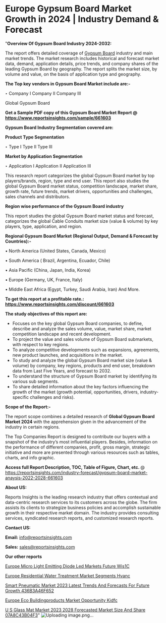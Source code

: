 # Europe Gypsum Board Market Growth in 2024 | Industry Demand & Forecast
"<strong>Overview Of Gypsum Board Industry 2024-2032:</strong>

The report offers detailed coverage of <a href=https://www.reportsinsights.com/sample/661603>Gypsum Board</a> industry and main market trends. The market research includes historical and forecast market data, demand, application details, price trends, and company shares of the leading Gypsum Board by geography. The report splits the market size, by volume and value, on the basis of application type and geography.

<strong>The Top key vendors in Gypsum Board Market include are:- </strong>

‣ Company I
Company II
Company III

Global Gypsum Board

<strong>Get a Sample PDF copy of this Gypsum Board Market Report </strong><strong>@ <a href=https://www.reportsinsights.com/sample/661603 style=color:#0000ff;>https://www.reportsinsights.com/sample/661603</a> </strong>

<strong>Gypsum Board Industry Segmentation covered are:</strong>

<strong>Product Type Segmentation</strong>

‣ Type I
Type II
Type III

<strong>Market by Application Segmentation</strong>

‣ Application I
Application II 
Application III

This research report categorizes the global Gypsum Board market by top players/brands, region, type and end user. This report also studies the global Gypsum Board market status, competition landscape, market share, growth rate, future trends, market drivers, opportunities and challenges, sales channels and distributors.

<strong>Region wise performance of the Gypsum Board industry</strong><strong> </strong>

This report studies the global Gypsum Board market status and forecast, categorizes the global Cable Conduits market size (value &amp; volume) by key players, type, application, and region. 

<strong>Regional Gypsum Board Market (Regional Output, Demand &amp; Forecast by Countries):-</strong>

• North America (United States, Canada, Mexico)

• South America ( Brazil, Argentina, Ecuador, Chile)

• Asia Pacific (China, Japan, India, Korea)

• Europe (Germany, UK, France, Italy)

• Middle East Africa (Egypt, Turkey, Saudi Arabia, Iran) And More.

<strong>To get this report at a profitable rate.: <a href=https://www.reportsinsights.com/discount/661603 style=color:#0000ff;>https://www.reportsinsights.com/discount/661603</a></strong>

<strong>The study objectives of this report are:</strong>
<ul>
  <li>Focuses on the key global Gypsum Board companies, to define, describe and analyze the sales volume, value, market share, market competition landscape and recent development.</li>
  <li>To project the value and sales volume of Gypsum Board submarkets, with respect to key regions.</li>
  <li>To analyze competitive developments such as expansions, agreements, new product launches, and acquisitions in the market.</li>
  <li>To study and analyze the global Gypsum Board market size (value &amp; volume) by company, key regions, products and end user, breakdown data from Last Five Years, and forecast to 2032.</li>
  <li>To understand the structure of Gypsum Board market by identifying its various sub segments.</li>
  <li>To share detailed information about the key factors influencing the growth of the market (growth potential, opportunities, drivers, industry-specific challenges and risks).</li>
</ul>
<strong>Scope of the Report:-</strong><strong> </strong>

The report scope combines a detailed research of <strong>Global Gypsum Board Market 2024 </strong>with the apprehension given in the advancement of the industry in certain regions.

The Top Companies Report is designed to contribute our buyers with a snapshot of the industry’s most influential players. Besides, information on the performance of different companies, profit, gross margin, strategic initiative and more are presented through various resources such as tables, charts, and info graphic.

<strong>Access full Report Description, TOC, Table of Figure, Chart, etc. </strong>@   <a href=https://reportsinsights.com/industry-forecast/gypsum-board-market-anaysis-2022-2028-661603 style=color:#0000ff;>https://reportsinsights.com/industry-forecast/gypsum-board-market-anaysis-2022-2028-661603</a>

<strong>About US:</strong>

Reports Insights is the leading research industry that offers contextual and data-centric research services to its customers across the globe. The firm assists its clients to strategize business policies and accomplish sustainable growth in their respective market domain. The industry provides consulting services, syndicated research reports, and customized research reports.

<strong>Contact US:</strong>

<p class=""""><b>Email:</b> <a href=mailto:info@reportsinsights.com>info@reportsinsights.com</a></p>
<p class=""""><b>Sales:</b> <a href=mailto:sales@reportsinsights.com>sales@reportsinsights.com</a></p>

<strong>Our other reports</strong>

<a href=https://www.linkedin.com/pulse/europe-micro-light-emitting-diode-led-markets-future-wis1c/>Europe Micro Light Emitting Diode Led Markets Future Wis1C</a>

<a href=https://www.linkedin.com/pulse/europe-residential-water-treatment-market-segments-hvanc/>Europe Residential Water Treatment Market Segments Hvanc</a>

<a href=https://medium.com/@aaradhyashinde84758/smart-pneumatic-market-2023-latest-trends-and-forecasts-for-future-growth-436b3a46f652>Smart Pneumatic Market 2023 Latest Trends And Forecasts For Future Growth 436B3A46F652</a>

<a href=https://www.linkedin.com/pulse/europe-eco-buildingproducts-market-opportunity-kidfc/>Europe Eco Buildingproducts Market Opportunity Kidfc</a>

<a href=https://medium.com/@saliajay581/u-s-glass-mat-market-2023-2028-forecasted-market-size-and-share-07a8c43b04f3>U S Glass Mat Market 2023 2028 Forecasted Market Size And Share 07A8C43B04F3</a>"
![Uploading image.png…]()
